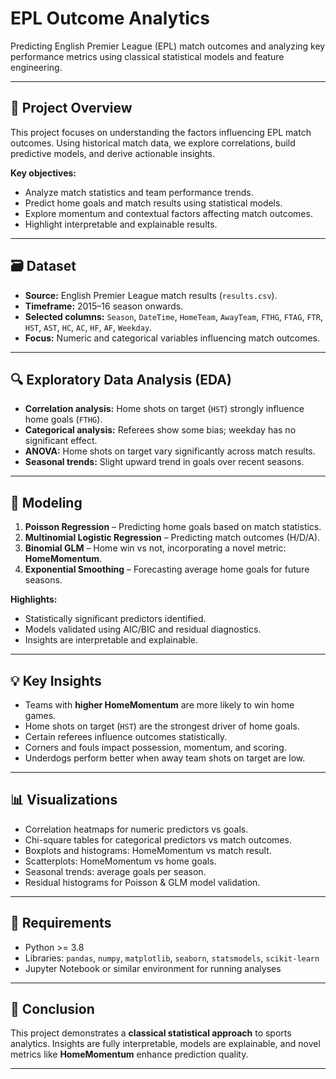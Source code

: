 # EPL Outcome Analytics

Predicting English Premier League (EPL) match outcomes and analyzing key performance metrics using classical statistical models and feature engineering.

---

## 📂 Project Overview

This project focuses on understanding the factors influencing EPL match outcomes. Using historical match data, we explore correlations, build predictive models, and derive actionable insights.

**Key objectives:**

* Analyze match statistics and team performance trends.
* Predict home goals and match results using statistical models.
* Explore momentum and contextual factors affecting match outcomes.
* Highlight interpretable and explainable results.

---

## 🗃️ Dataset

* **Source:** English Premier League match results (`results.csv`).
* **Timeframe:** 2015–16 season onwards.
* **Selected columns:** `Season`, `DateTime`, `HomeTeam`, `AwayTeam`, `FTHG`, `FTAG`, `FTR`, `HST`, `AST`, `HC`, `AC`, `HF`, `AF`, `Weekday`.
* **Focus:** Numeric and categorical variables influencing match outcomes.

---

## 🔍 Exploratory Data Analysis (EDA)

* **Correlation analysis:** Home shots on target (`HST`) strongly influence home goals (`FTHG`).
* **Categorical analysis:** Referees show some bias; weekday has no significant effect.
* **ANOVA:** Home shots on target vary significantly across match results.
* **Seasonal trends:** Slight upward trend in goals over recent seasons.

---

## 🧮 Modeling

1. **Poisson Regression** – Predicting home goals based on match statistics.
2. **Multinomial Logistic Regression** – Predicting match outcomes (H/D/A).
3. **Binomial GLM** – Home win vs not, incorporating a novel metric: **HomeMomentum**.
4. **Exponential Smoothing** – Forecasting average home goals for future seasons.

**Highlights:**

* Statistically significant predictors identified.
* Models validated using AIC/BIC and residual diagnostics.
* Insights are interpretable and explainable.

---

## 💡 Key Insights

* Teams with **higher HomeMomentum** are more likely to win home games.
* Home shots on target (`HST`) are the strongest driver of home goals.
* Certain referees influence outcomes statistically.
* Corners and fouls impact possession, momentum, and scoring.
* Underdogs perform better when away team shots on target are low.

---

## 📊 Visualizations

* Correlation heatmaps for numeric predictors vs goals.
* Chi-square tables for categorical predictors vs match outcomes.
* Boxplots and histograms: HomeMomentum vs match result.
* Scatterplots: HomeMomentum vs home goals.
* Seasonal trends: average goals per season.
* Residual histograms for Poisson & GLM model validation.

---

## 🔧 Requirements

* Python >= 3.8
* Libraries: `pandas`, `numpy`, `matplotlib`, `seaborn`, `statsmodels`, `scikit-learn`
* Jupyter Notebook or similar environment for running analyses

---

## 📝 Conclusion

This project demonstrates a **classical statistical approach** to sports analytics. Insights are fully interpretable, models are explainable, and novel metrics like **HomeMomentum** enhance prediction quality.

---


